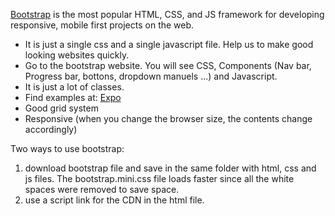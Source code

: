 
[Bootstrap] is the most popular HTML, CSS, and JS framework for developing responsive, mobile first projects on the web.  
* It is just a single css and a single javascript file. Help us to make good looking websites quickly.  
* Go to the bootstrap website. You will see CSS, Components (Nav bar, Progress bar, bottons, dropdown manuels ...) and Javascript.  
* It is just a lot of classes.
* Find examples at: [Expo]
* Good grid system  
* Responsive (when you change the browser size, the contents change accordingly)  

Two ways to use bootstrap:
1. download bootstrap file and save in the same folder with html, css and js files. The bootstrap.mini.css file loads faster since all the white spaces were removed to save space.    
2. use a script link for the CDN in the html file.  



[Expo]:https://expo.getbootstrap.com
[Bootstrap]:http://getbootstrap.com
